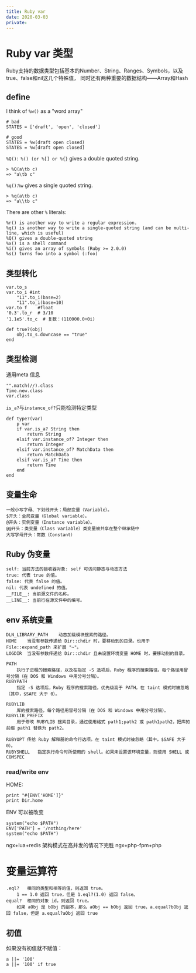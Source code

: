 ```yaml
---
title: Ruby var
date: 2020-03-03
private: 
---
```

# Ruby var 类型
Ruby支持的数据类型包括基本的Number、String、Ranges、Symbols，以及true、false和nil这几个特殊值，
同时还有两种重要的数据结构——Array和Hash

## define
I think of `%w()` as a "word array" 

    # bad
    STATES = ['draft', 'open', 'closed']

    # good
    STATES = %w(draft open closed)
    STATES = %w[draft open closed]

`%Q()`:` %() (or %[] or %{}` gives a double quoted string.

    > %Q(a\tb c)
    => "a\tb c"

`%q()`:`%w` gives a single quoted string.

    > %q(a\tb c)
    => "a\\tb c"

There are other `%` literals:

    %r() is another way to write a regular expression.
    %q() is another way to write a single-quoted string (and can be multi-line, which is useful)
    %Q() gives a double-quoted string
    %x() is a shell command
    %i() gives an array of symbols (Ruby >= 2.0.0)
    %s() turns foo into a symbol (:foo)

## 类型转化
    var.to_s
    var.to_i #int
        "11".to_i(base=2)    
        "11".to_i(base=10)    
    var.to_f    #float
    '0.3'.to_r  # 3/10
    '1.1e5'.to_c  # 复数：(110000.0+0i)

    def true?(obj)
        obj.to_s.downcase == "true"
    end

## 类型检测
通用meta 信息

    "".match(//).class
    Time.new.class
    var.class

`is_a?`与`instance_of?`只能检测特定类型

    def type?(var)
        p var
        if var.is_a? String then
            return String
        elsif var.instance_of? Integer then
            return Integer
        elsif var.instance_of? MatchData then
            return MatchData
        elsif var.is_a? Time then
            return Time
        end
    end

## 变量生命
    一般小写字母、下划线开头：局部变量（Variable）。
    $开头：全局变量（Global variable）。
    @开头：实例变量（Instance variable）。
    @@开头：类变量（Class variable）类变量被共享在整个继承链中
    大写字母开头：常数（Constant）

## Ruby 伪变量

    self: 当前方法的接收器对象: self 可访问静态与动态方法
    true: 代表 true 的值。
    false: 代表 false 的值。
    nil: 代表 undefined 的值。
    __FILE__: 当前源文件的名称。
    __LINE__: 当前行在源文件中的编号。

## env 系统变量
    DLN_LIBRARY_PATH	动态加载模块搜索的路径。
    HOME	当没有参数传递给 Dir::chdir 时，要移动到的目录。也用于 File::expand_path 来扩展 "~"。
    LOGDIR	当没有参数传递给 Dir::chdir 且未设置环境变量 HOME 时，要移动到的目录。

    PATH	
        执行子进程的搜索路径，以及在指定 -S 选项后，Ruby 程序的搜索路径。每个路径用冒号分隔（在 DOS 和 Windows 中用分号分隔）。
    RUBYPATH	
        指定 -S 选项后，Ruby 程序的搜索路径。优先级高于 PATH。在 taint 模式时被忽略（其中，$SAFE 大于 0）。

    RUBYLIB	
        库的搜索路径。每个路径用冒号分隔（在 DOS 和 Windows 中用分号分隔）。
    RUBYLIB_PREFIX	
        用于修改 RUBYLIB 搜索目录，通过使用格式 path1;path2 或 path1path2，把库的前缀 path1 替换为 path2。

    RUBYOPT	传给 Ruby 解释器的命令行选项。在 taint 模式时被忽略（其中，$SAFE 大于 0）。
    RUBYSHELL	指定执行命令时所使用的 shell。如果未设置该环境变量，则使用 SHELL 或 COMSPEC

### read/write env
HOME:

    print "#{ENV['HOME']}"
    print Dir.home

ENV 可以被改变

    system("echo $PATH")
    ENV['PATH'] = '/nothing/here'
    system("echo $PATH")

ngx+lua+redis 架构模式在高并发的情况下完胜 ngx+php-fpm+php

# 变量运算符
    .eql?	相同的类型和相等的值，则返回 true。	
        1 == 1.0 返回 true，但是 1.eql?(1.0) 返回 false。
    equal?	相同的对象 id，则返回 true。	
        如果 aObj 是 bObj 的副本，那么 aObj == bObj 返回 true，a.equal?bObj 返回 false，但是 a.equal?aObj 返回 true

## 初值
如果没有初值就不赋值：

    a ||= '100'
    a ||= '100' if true